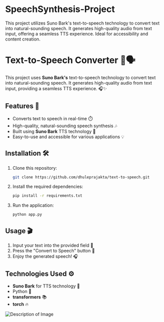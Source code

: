 # SpeechSynthesis-Project
This project utilizes Suno Bark's text-to-speech technology to convert text into natural-sounding speech. It generates high-quality audio from text input, offering a seamless TTS experience. Ideal for accessibility and content creation.

# Text-to-Speech Converter 🎤🗣️

This project uses **Suno Bark's** text-to-speech technology to convert text into natural-sounding speech. It generates high-quality audio from text input, providing a seamless TTS experience. 🎧✨

## Features 🌟
- Converts text to speech in real-time ⏱️
- High-quality, natural-sounding speech synthesis 🎶
- Built using **Suno Bark** TTS technology 🚀
- Easy-to-use and accessible for various applications 💡

## Installation 🛠️

1. Clone this repository:
   ```bash
   git clone https://github.com/dhuleprajakta/text-to-speech.git

2. Install the required dependencies:
    ```bash
   pip install -r requirements.txt

3. Run the application:
    ```bash
   python app.py


## Usage 🎬
1. Input your text into the provided field 📝
2. Press the "Convert to Speech" button 🎤
3. Enjoy the generated speech! 🎧

## Technologies Used ⚙️
- **Suno Bark** for TTS technology 🧠
- Python 🐍
- **transformers** 📚
- **torch** 🔥


![Description of Image](https://github.com/dhuleprajakta/SpeechSynthesis-Project/blob/main/Text_to_speech.png)
